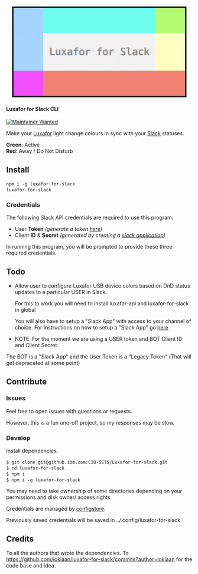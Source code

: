 <p align="center">
  <img src="./banner.png">
  <br>
</p>

#### Luxafor for Slack CLI

[![Maintainer Wanted](https://img.shields.io/badge/maintainer-wanted-red.svg)](https://github.com/loklaan/luxafor-for-slack/issues/new?title=Application:+Adopt+Project)

Make your [Luxafor](http://luxafor.com/) light change colours in sync with your [Slack](https://slack.com/) statuses.

**Green**: Active  
**Red**: Away / Do Not Disturb

## Install

```shell
npm i -g luxafor-for-slack
luxafor-for-slack
```

### Credentials

The following Slack API credentials are required to use this program:

* User **Token** _(generate a token [here](https://api.slack.com/web))_
* Client **ID** & **Secret** _(generated by creating a [slack application](https://api.slack.com/applications))_

In running this program, you will be prompted to provide these three required credentials.

## Todo

* Allow user to configure Luxafor USB device colors based on DnD status updates to a particular USER in Slack.

  For this to work you will need to install luxafor-api and luxafor-for-slack in global

  You will also have to setup a "Slack App" with access to your channel of choice. 
  For Instructions on how to setup a "Slack App" go [here](https://api.slack.com/slack-apps)

* NOTE: For the moment we are using a USER token and BOT Client ID and Client Secret.

The BOT is a "Slack App" and the User Token is a "Legacy Token" (That will get depracated at some point)

## Contribute

### Issues

Feel free to open issues with questions or requests.

However, this is a fun one-off project, so my responses may be slow.

### Develop

Install dependencies.

```shell or bash
$ git clone git@github.ibm.com:CIO-SETS/Luxafor-for-slack.git
$ cd luxafor-for-slack
$ npm i
$ npm i -g luxafor-for-slack
```

You may need to take ownership of some directories depending on your permissions and disk owner/ access rights. 

Credentials are managed by [configstore](https://github.com/yeoman/configstore).

Previously saved credentials will be saved in  ../.config/luxafor-for-slack

## Credits

To all the authors that wrote the dependencies.
To https://github.com/loklaan/luxafor-for-slack/commits?author=loklaan for the code base and idea.
